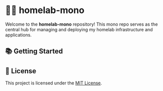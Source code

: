 # 🏡✨ homelab-mono

Welcome to the **homelab-mono** repository! This mono repo serves as the central hub for managing and deploying my homelab infrastructure and applications.

## 📚 Getting Started

[//]: # (TODO)

## 📄 License
This project is licensed under the [MIT License](LICENCE).
